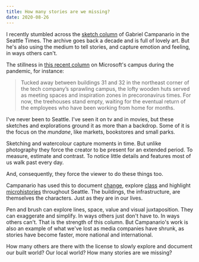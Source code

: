 ```yaml
---
title: How many stories are we missing?
date: 2020-08-26
---
```


<p>I recently stumbled across the <a href="https://www.seattletimes.com/author/gabriel-campanario-seattle-sketcher/">sketch column</a> of Gabriel Campanario in the Seattle Times. The archive goes back a decade and is full of lovely art. But he's also using the medium to tell stories, and capture emotion and feeling, in ways others can't.</p><p>The stillness in <a href="https://www.seattletimes.com/pacific-nw-magazine/microsofts-treehouse-workspaces-hold-the-fort-until-employees-return/">this recent column</a> on Microsoft's campus during the pandemic, for instance:</p><blockquote>Tucked away between buildings 31 and 32 in the northeast corner of the tech company’s sprawling campus, the lofty wooden huts served as meeting spaces and inspiration zones in precoronavirus times. For now, the treehouses stand empty, waiting for the eventual return of the employees who have been working from home for months.</blockquote><p>I've never been to Seattle. I've seen it on tv and in movies, but these sketches and explorations ground it as more than a backdrop. Some of it is the focus on the <em>mundane</em>, like markets, bookstores and small parks.</p><p>Sketching and watercolour capture moments in time. But unlike photography they force the creator to be present for an extended period. To measure, estimate and contrast. To notice little details and features most of us walk past every day.</p><p>And, consequently, they force the viewer to do these things too.</p><p>Campanario has used this to document <a href="https://www.seattletimes.com/life/10-sketches-that-show-how-seattle-has-changed-over-the-last-decade/">change</a>, explore <a href="https://www.seattletimes.com/life/two-opposing-buildings-on-this-capitol-hill-street-tell-the-story-of-new-vs-old-seattle-at-one-glance/">class</a> and highlight <a href="https://www.seattletimes.com/life/this-hidden-park-in-tacoma-honors-the-journey-chinese-immigrants-took-to-the-united-states/">microhistories</a> throughout Seattle. The buildings, the infrastructure, are themselves the characters. Just as they are in our lives.</p><p>Pen and brush can explore lines, space, value and visual juxtaposition. They can exaggerate and simplify. In ways others just don't have to. In ways others can't. That is the strength of this column. But Campanario's work is also an example of what we've lost as media companies have shrunk, as stories have become faster, more national and international.</p><p>How many others are there with the license to slowly explore and document our built world? Our local world? How many stories are we missing?</p>